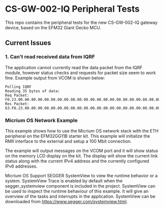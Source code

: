 # CS-GW-002-IQ Peripheral Tests

This repo contains the peripheral tests for the new CS-GW-002-IQ gateway device, based on the EFM32 Giant Gecko MCU.

## Current Issues

### 1. Can't read received data from IQRF

The application cannot currently read the data packet from the IQRF module, however status checks and requests for packet size seem to work fine. Example output from VCOM is shown below:

```
Polling IQRF
Reading 35 bytes of data: 
Req Packet: F0.23.00.00.00.00.00.00.00.00.00.00.00.00.00.00.00.00.00.00.00.00.00.00.00.00.00.00.00.00.00.00.00.00.00.00.00.8C.00.
Res Packet: 63.F0.23.00.00.00.00.00.00.00.00.00.00.00.00.00.00.00.00.00.00.00.00.00.00.00.00.00.00.00.00.00.00.00.00.00.00.00.8C.
```

### Micrium OS Network Example

This example shows how to use the Micrium OS network stack with the ETH 
peripheral on the EFM32GG11B starter kit. This example will initialize 
the RMII interface to the external and setup a 100 Mbit connection.

The example will output messages on the VCOM port and it will show status 
on the memory LCD display on the kit. The display will show the current 
link status along with the current IPv4 address and the currently 
configured IPv6 addresses.

Micrium OS Support SEGGER SystemView to view the runtime behavior or a system.
SystemView Trace is enabled by default when the segger_systemview component
is included in the project. SystemView can be used to inspect the runtime
behaviour of this example. It will give an overview
of the tasks and interrupts in the application. SystemView can be downloaded 
from https://www.segger.com/systemview.html.